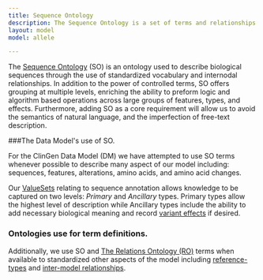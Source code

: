 ```yaml
---
title: Sequence Ontology
description: The Sequence Ontology is a set of terms and relationships used to describe the features and attributes of biological sequence.
layout: model
model: allele

---
```


The [Sequence Ontology](http://www.sequenceontology.org/index.html) (SO) is an ontology used to describe biological sequences through the use of standardized vocabulary and internodal relationships.  In addition to the power of controlled terms, SO offers grouping at multiple levels, enriching the ability to preform logic and algorithm based operations across large groups of features, types, and effects.  Furthermore, adding SO as a core requirement will allow us to avoid the semantics of natural language, and the imperfection of free-text description.

###The Data Model's use of SO.

For the ClinGen Data Model (DM) we have attempted to use SO terms whenever possible to describe many aspect of our model including: sequences, features, alterations, amino acids, and amino acid changes.

Our [ValueSets](/allele/implementation/value_set_list) relating to sequence annotation allows knowledge to be captured on two levels: *Primary* and *Ancillary* types.  Primary types allow the highest level of description while Ancillary types include the ability to add necessary biological meaning and record [variant effects](/allele/implementation/value_set_list/ancillary_amino_acid_change_type.html) if desired.

### Ontologies use for term definitions.
Additionally, we use SO and [The Relations Ontology (RO)](http://www.obofoundry.org/cgi-bin/detail.cgi?id=ro) terms when available to standardized other aspects of the model including [reference-types](/allele/implementation/value_set_list/reference_sequence_type.html) and [inter-model relationships](/allele/implementation/value_set_list/allele_instance_relationship_type.html).
